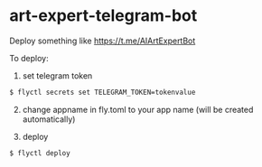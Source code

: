 # art-expert-telegram-bot

Deploy something like https://t.me/AIArtExpertBot

To deploy:

1. set telegram token

```sh
$ flyctl secrets set TELEGRAM_TOKEN=tokenvalue
```

2. change appname in fly.toml to your app name (will be created automatically)

3. deploy

```sh
$ flyctl deploy
```
